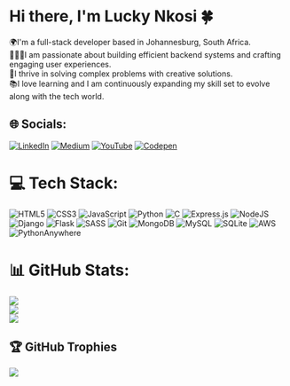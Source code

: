 # Hi there, I'm Lucky Nkosi 🍀
🌍I'm a full-stack developer based in Johannesburg, South Africa.<br>👨🏻‍💻I am passionate about building efficient backend systems and crafting engaging user experiences.<br>💪I thrive in solving complex problems with creative solutions.<br>📚I love learning and I am continuously expanding my skill set to evolve along with the tech world.


## 🌐 Socials:
[![LinkedIn](https://img.shields.io/badge/LinkedIn-%230077B5.svg?logo=linkedin&logoColor=white)](https://linkedin.com/in/lucky-nkosi-89abb3276) [![Medium](https://img.shields.io/badge/Medium-12100E?logo=medium&logoColor=white)](https://medium.com/@nkosi.s.lucky) [![YouTube](https://img.shields.io/badge/YouTube-%23FF0000.svg?logo=YouTube&logoColor=white)](https://youtube.com/@LuckyNkosi-c0ded) [![Codepen](https://img.shields.io/badge/Codepen-000000?style=for-the-badge&logo=codepen&logoColor=white)](https://codepen.io/RBLucky) 

# 💻 Tech Stack:
![HTML5](https://img.shields.io/badge/html5-%23E34F26.svg?style=flat&logo=html5&logoColor=white) ![CSS3](https://img.shields.io/badge/css3-%231572B6.svg?style=flat&logo=css3&logoColor=white) ![JavaScript](https://img.shields.io/badge/javascript-%23323330.svg?style=flat&logo=javascript&logoColor=%23F7DF1E) ![Python](https://img.shields.io/badge/python-3670A0?style=flat&logo=python&logoColor=ffdd54) ![C](https://img.shields.io/badge/c-%2300599C.svg?style=flat&logo=c&logoColor=white) ![Express.js](https://img.shields.io/badge/express.js-%23404d59.svg?style=flat&logo=express&logoColor=%2361DAFB) ![NodeJS](https://img.shields.io/badge/node.js-6DA55F?style=flat&logo=node.js&logoColor=white) ![Django](https://img.shields.io/badge/django-%23092E20.svg?style=flat&logo=django&logoColor=white) ![Flask](https://img.shields.io/badge/flask-%23000.svg?style=flat&logo=flask&logoColor=white) ![SASS](https://img.shields.io/badge/SASS-hotpink.svg?style=flat&logo=SASS&logoColor=white) ![Git](https://img.shields.io/badge/git-%23F05033.svg?style=flat&logo=git&logoColor=white) ![MongoDB](https://img.shields.io/badge/MongoDB-%234ea94b.svg?style=flat&logo=mongodb&logoColor=white) ![MySQL](https://img.shields.io/badge/mysql-4479A1.svg?style=flat&logo=mysql&logoColor=white) ![SQLite](https://img.shields.io/badge/sqlite-%2307405e.svg?style=flat&logo=sqlite&logoColor=white) ![AWS](https://img.shields.io/badge/AWS-%23FF9900.svg?style=flat&logo=amazon-aws&logoColor=white) ![PythonAnywhere](https://img.shields.io/badge/pythonanywhere-%232F9FD7.svg?style=flat&logo=pythonanywhere&logoColor=151515)
# 📊 GitHub Stats:
![](https://github-readme-stats.vercel.app/api?username=RBLucky&theme=default&hide_border=true&include_all_commits=true&count_private=true)<br/>
![](https://github-readme-streak-stats.herokuapp.com/?user=RBLucky&theme=default&hide_border=true)<br/>
![](https://github-readme-stats.vercel.app/api/top-langs/?username=RBLucky&theme=default&hide_border=true&include_all_commits=true&count_private=true&layout=compact)

## 🏆 GitHub Trophies
![](https://github-profile-trophy.vercel.app/?username=RBLucky&theme=default&no-frame=true&no-bg=false&margin-w=4)

<!-- Proudly created with GPRM ( https://gprm.itsvg.in ) -->
